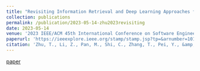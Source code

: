 ```yaml
---
title: "Revisiting Information Retrieval and Deep Learning Approaches for Code Summarization"
collection: publications
permalink: /publication/2023-05-14-zhu2023revisiting
date: 2023-05-14
venue: '2023 IEEE/ACM 45th International Conference on Software Engineering: Companion Proceedings (ICSE-Companion)'
paperurl: 'https://ieeexplore.ieee.org/stamp/stamp.jsp?tp=&arnumber=10172879'
citation: 'Zhu, T., Li, Z., Pan, M., Shi, C., Zhang, T., Pei, Y., &amp; Li, X. (2023, May). Revisiting Information Retrieval and Deep Learning Approaches for Code Summarization. In 2023 IEEE/ACM 45th International Conference on Software Engineering: Companion Proceedings (ICSE-Companion) (pp. 328-329). IEEE.'
---
```

[paper](https://ieeexplore.ieee.org/stamp/stamp.jsp?tp=&arnumber=10172879)
